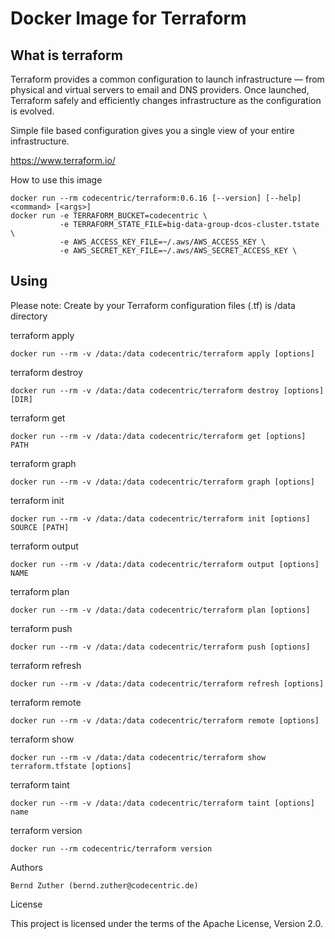 # Docker Image for Terraform

## What is terraform

Terraform provides a common configuration to launch infrastructure — from physical and virtual servers to email and DNS providers. Once launched, Terraform safely and efficiently changes infrastructure as the configuration is evolved.

Simple file based configuration gives you a single view of your entire infrastructure.

https://www.terraform.io/

How to use this image

```
docker run --rm codecentric/terraform:0.6.16 [--version] [--help] <command> [<args>]
docker run -e TERRAFORM_BUCKET=codecentric \
           -e TERRAFORM_STATE_FILE=big-data-group-dcos-cluster.tstate \
           -e AWS_ACCESS_KEY_FILE=~/.aws/AWS_ACCESS_KEY \
           -e AWS_SECRET_KEY_FILE=~/.aws/AWS_SECRET_ACCESS_KEY \
```

## Using

Please note: Create by your Terraform configuration files (.tf) is /data directory

terraform apply
```
docker run --rm -v /data:/data codecentric/terraform apply [options]
```

terraform destroy

```
docker run --rm -v /data:/data codecentric/terraform destroy [options] [DIR]
```

terraform get

```
docker run --rm -v /data:/data codecentric/terraform get [options] PATH
```

terraform graph

```
docker run --rm -v /data:/data codecentric/terraform graph [options]
```

terraform init

```
docker run --rm -v /data:/data codecentric/terraform init [options] SOURCE [PATH]
```

terraform output

```
docker run --rm -v /data:/data codecentric/terraform output [options] NAME
```

terraform plan

```
docker run --rm -v /data:/data codecentric/terraform plan [options]
```

terraform push

```
docker run --rm -v /data:/data codecentric/terraform push [options]
```

terraform refresh

```
docker run --rm -v /data:/data codecentric/terraform refresh [options]
```

terraform remote

```
docker run --rm -v /data:/data codecentric/terraform remote [options]
```

terraform show

```
docker run --rm -v /data:/data codecentric/terraform show terraform.tfstate [options]
```

terraform taint

```
docker run --rm -v /data:/data codecentric/terraform taint [options] name
```
terraform version

```
docker run --rm codecentric/terraform version
```

Authors

    Bernd Zuther (bernd.zuther@codecentric.de)

License

This project is licensed under the terms of the Apache License, Version 2.0.